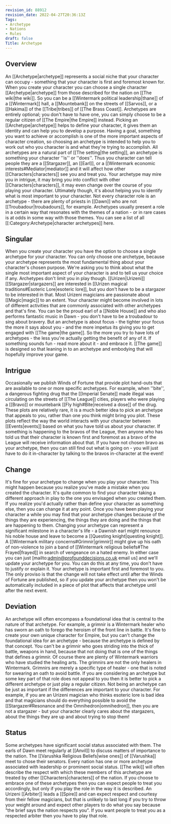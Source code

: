 ```yaml
---
revision_id: 88912
revision_date: 2022-04-27T20:36:13Z
Tags:
- Archetype
- Nations
- Rules
draft: false
Title: Archetype
---
```

## Overview
An [[Archetype|archetype]] represents a social niche that your character can occupy - something that your character is first and foremost known for. When you create your character you can choose a single character [[Archetype|archetype]] from those described for the nation on [[The wiki|the wiki]]. So you can be a [[Wintermark political leadership|thane]] of a [[Wintermark]] hall, a [[Mountebank]] on the streets of [[Sarvos]], or a [[Hakima]] of the [[Tribe|tribes]] of [[The Brass Coast]].
Archetypes are entirely optional; you don't have to have one, you can simply choose to be a regular citizen of [[The Empire|the Empire]] instead. Picking an [[Archetype|archetype]] helps to define your character, it gives them an identity and can help you to develop a purpose. Having a goal, something you want to achieve or accomplish is one of the more important aspects of character creation, so choosing an archetype is intended to help you to work out who you character is and what they're trying to accomplish.
All archetypes are a natural part of [[The setting|the setting]], an archetype is something your character ''is'' or ''does''. Thus you character can tell people they are a [[Stargazer]], an [[Earl]], or a [[Wintermark economic interests#Mediator|mediator]] and it will affect how other [[Characters|characters]] see you and treat you. Your archetype may mire you in intrigue, it may bring you into conflict with other [[Characters|characters]], it may even change over the course of you playing your character. Ultimately though, it's about helping you to identify what is most important to your character.
Not every character role is an archetype - there are plenty of priests in [[Dawn]] who are not [[Troubadour|troubadours]], for example. Archetypes usually present a role in a certain way that resonates with the themes of a nation - or in rare cases is at odds in some way with those themes.
You can see a list of all [[:Category:Archetype|character archetypes]] here.
## Singular
When you create your character you have the option to choose a single archetype for your character. You can only choose one archetype, because your archetype represents the most fundamental thing about your character's chosen purpose. We're asking you to think about what the single most important aspect of your character is and to tell us your choice if any.
Archetypes don't limit you in play though. [[Urizen|Urizeni]] [[Stargazer|stargazers]] are interested in [[Urizen magical traditions#Esoteric Lore|esoteric lore]], but you don't have to be a stargazer to be interested in that. Most Urizeni magicians are passionate about [[Magic|magic]] to an extent. Your character might become involved in lots of different activities that are commonly associated with other archetypes and that's fine. You can be the proud earl of a [[Noble House]] and who also performs fantastic music in Dawn - you don't have to be a troubadour to sing about bravery.
But an archetype is about focus - the tighter your focus the more it says about you - and the more impetus its giving you to get engaged with [[The game|the game]]. So the more you try to have lots of archetypes - the less you're actually getting the benefit of any of it. If something sounds fun - read more about it - and embrace it. [[The game]] is designed so that leaning in to an archetype and embodying that will hopefully improve your game.
## Intrigue
Occasionally we publish Winds of Fortune that provide plot hand-outs that are available to one or more specific archetypes. For example, when ''bite'', a dangerous fighting drug that the [[Imperial Senate]] made illegal was circulating on the streets of [[The League]] cities, players who were playing a [[Bravo]] or mountebank [[Fly high#Bite|received a dose]] of the drug. These plots are relatively rare, it is a much better idea to pick an archetype that appeals to you, rather than one you think might bring you plot.
These plots reflect the way the world interacts with your character between [[Events|events]] based on what you have told us about your character. If something is happening to the bravos of the League, then anyone who has told us that their character is known first and foremost as a bravo of the League will receive information about that.
If you have not chosen bravo as your archetype, then you can still find out what is going on - you will just have to do it in-character by talking to the bravos in-character at the event!
## Change
It's fine for your archetype to change when you play your character. This might happen because you realize you've made a mistake when you created the character. It's quite common to find your character taking a different approach in play to the one you envisaged when you created them. If you realize you'd actually rather than define your character as something else, then you can change it at any point.
Once you have been playing your character a while you may find that your archetype changes because of the things they are experiencing, the things they are doing and the things that are happening to them. Changing your archetype can represent a significant milestone in a character's life - a Dawnish earl might renounce his noble house and leave to become a [[Questing knight|questing knight]]. A [[Wintermark military concerns#Grimnir|grimnir]] might give up his oath of non-violence to join a band of [[Wintermark religious beliefs#The Frayed|frayed]] in search of vengeance on a hated enemy.
In either case you can just [mailto:admin@profounddecisions.co.uk email us] and we'll update your archetype for you. You can do this at any time, you don't have to justify or explain it. Your archetype is important first and foremost to you. The only proviso is that the change will not take effect until after the Winds of Fortune are published, so if you update your archetype then you won't be automatically included in a piece of plot that affects that archetype until after the next event.
## Deviation
An archetype will often encompass a foundational idea that is central to the nature of that archetype. For example, a grimnir is a Wintermark healer who has sworn an oath to forego the heroism of the front line in battle. It's fine to create your own unique character for Empire, but you can't change the foundational idea for an archetype - because the archetype is defined by that concept. You can't be a grimnir who goes striding into the thick of battle, weapons in hand, because that not doing that is one of the things that defines a grimnir.
Of course there are plenty of Wintermark warriors who have studied the healing arts. The grimnirs are not the only healers in Wintermark. Grimnirs are merely a specific type of healer - one that is noted for swearing an oath to avoid battle. If you are considering an archetype but some key part of that role does not appeal to you then it is better to pick a different archetype or just play a regular citizen. Not being an archetype can be just as important if the differences are important to your character. For example, if you are an Urizeni magician who thinks esoteric lore is bad idea and that magicians should do everything possible to avoid the [[Stargazer#Resonance and the Omnihedron|omnihedron]], then you are not a stargazer - but your character clearly cares about the stargazers, about the things they are up and about trying to stop them!
## Status
Some archetypes have significant social status associated with them. The earls of Dawn meet regularly at [[Anvil]] to discuss matters of importance to the nation. The [[Varushka Religious Beliefs|wise ones]] of [[Varushka]] meet to chose their senators. Every nation has one or more archetype associated with leadership or prominent social status.
[[The wiki]] will often describe the respect with which these members of this archetype are treated by other [[Characters|characters]] of the nation. If you choose to embrace one of these archetypes then you can expect people to treat you accordingly, but only if you play the role in the way it is described. An Urizeni [[Arbiter]] leads a [[Spire]] and can expect respect and courtesy from their fellow magicians, but that is unlikely to last long if you try to throw your weight around and expect other players to do what you say because "the brief says the nation respects you". If you want people to treat you as a respected arbiter then you have to play that role.